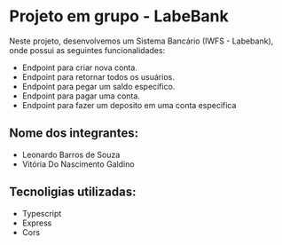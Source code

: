 # Projeto em grupo - LabeBank

Neste projeto, desenvolvemos um Sistema Bancário (IWFS - Labebank), onde possui as seguintes funcionalidades:

* Endpoint para criar nova conta.
* Endpoint para retornar todos os usuários.
* Endpoint para pegar um saldo específico.
* Endpoint para pagar uma conta.
* Endpoint para fazer um deposito em uma conta especifica

## Nome dos integrantes:

* Leonardo Barros de Souza
* Vitória Do Nascimento Galdino


## Tecnoligias utilizadas: 

* Typescript
* Express
* Cors
